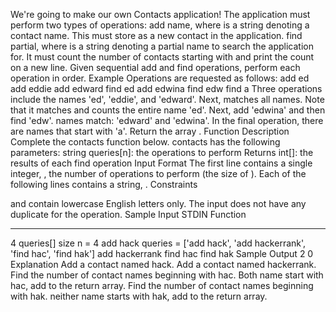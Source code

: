 We're going to make our own Contacts application! The application must perform two types of operations:
add name, where is a string denoting a contact name. This must store as a new contact in the application.
find partial, where is a string denoting a partial name to search the application for. It must count the number of contacts starting with and print the count on a new line.
Given sequential add and find operations, perform each operation in order.
Example
Operations are requested as follows:
add ed
add eddie
add edward
find ed
add edwina
find edw
find a
Three operations include the names 'ed', 'eddie', and 'edward'. Next, matches all names. Note that it matches and counts the entire name 'ed'. Next, add 'edwina' and then find 'edw'. names match: 'edward' and 'edwina'. In the final operation, there are names that start with 'a'. Return the array .
Function Description
Complete the contacts function below.
contacts has the following parameters:
string queries[n]: the operations to perform
Returns
int[]: the results of each find operation
Input Format
The first line contains a single integer, , the number of operations to perform (the size of ).
Each of the following lines contains a string, .
Constraints

and contain lowercase English letters only.
The input does not have any duplicate for the operation.
Sample Input
STDIN Function

---

4 queries[] size n = 4
add hack queries = ['add hack', 'add hackerrank', 'find hac', 'find hak']
add hackerrank
find hac
find hak
Sample Output
2
0
Explanation
Add a contact named hack.
Add a contact named hackerrank.
Find the number of contact names beginning with hac. Both name start with hac, add to the return array.
Find the number of contact names beginning with hak. neither name starts with hak, add to the return array.
